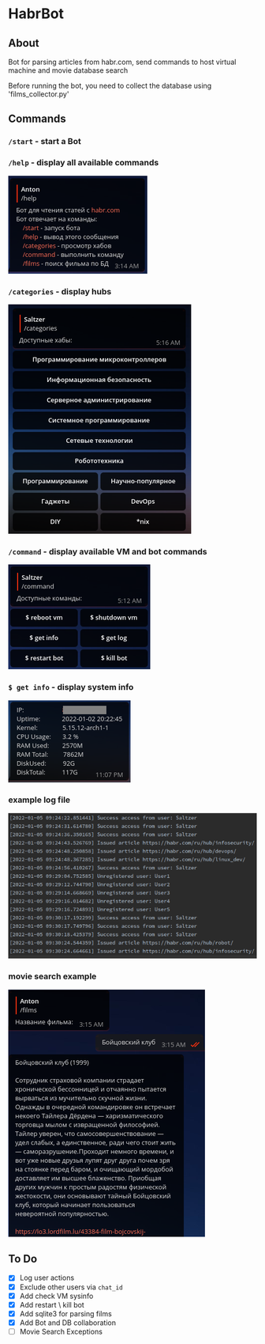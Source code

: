 # HabrBot

## About
Bot for parsing articles from habr.com, send commands to host virtual machine and movie database search

Before running the bot, you need to collect the database using 'films_collector.py'

## Commands
### `/start` - start a Bot

### `/help` - display all available commands
![](assets/help.png)

### `/categories` - display hubs
![](assets/categories.png)

### `/command` - display available VM and bot commands
![](assets/vm-commands.png)

### `$ get info` - display system info
![](assets/sysinfo.png)

### example log file
![](assets/example_log.png)

### movie search example
![](assets/films.png)

## To Do

- [x] Log user actions
- [x] Exclude other users via `chat_id`
- [x] Add check VM sysinfo
- [x] Add restart \ kill bot
- [x] Add sqlite3 for parsing films
- [x] Add Bot and DB collaboration
- [ ] Movie Search Exceptions
